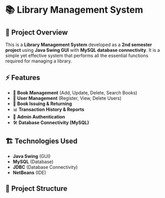 # 📚 Library Management System

## 📌 Project Overview
This is a **Library Management System** developed as a **2nd semester project** using **Java Swing GUI** with **MySQL database connectivity**. It is a simple yet effective system that performs all the essential functions required for managing a library.

## ⚡ Features
- 📖 **Book Management** (Add, Update, Delete, Search Books)
- 👤 **User Management** (Register, View, Delete Users)
- 🔄 **Book Issuing & Returning**
- 📊 **Transaction History & Reports**
- 🔐 **Admin Authentication**
- 🛠️ **Database Connectivity (MySQL)**

## 🏗️ Technologies Used
- **Java Swing** (GUI)
- **MySQL** (Database)
- **JDBC** (Database Connectivity)
- **NetBeans** (IDE)

## 📂 Project Structure
